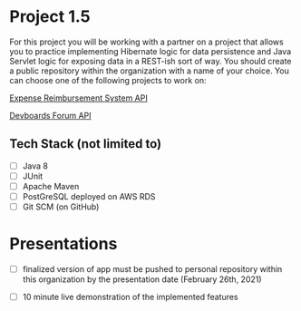# Project 1.5

For this project you will be working with a partner on a project that allows you to practice implementing Hibernate logic for data persistence and Java Servlet logic for exposing data in a REST-ish sort of way. You should create a public repository within the organization with a name of your choice. You can choose one of the following projects to work on: 

[Expense Reimbursement System API](https://github.com/210119-java-enterprise/assignments/blob/main/ers-api.md)

[Devboards Forum API](https://github.com/210119-java-enterprise/assignments/blob/main/devboards-api.md)



## Tech Stack (not limited to)
- [ ] Java 8
- [ ] JUnit
- [ ] Apache Maven
- [ ] PostGreSQL deployed on AWS RDS
- [ ] Git SCM (on GitHub)

# Presentations
- [ ] finalized version of app must be pushed to personal repository within this organization by the presentation date (February 26th, 2021)

- [ ] 10 minute live demonstration of the implemented features
